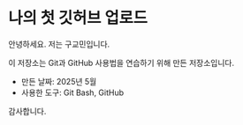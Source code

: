 # 나의 첫 깃허브 업로드

안녕하세요. 저는 구교민입니다.

이 저장소는 Git과 GitHub 사용법을 연습하기 위해 만든 저장소입니다.

- 만든 날짜: 2025년 5월
- 사용한 도구: Git Bash, GitHub

감사합니다.
